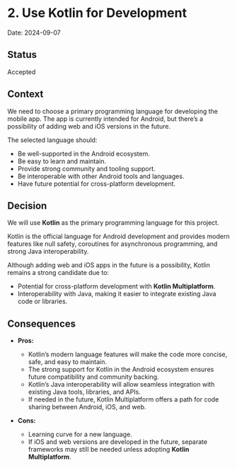 # 2. Use Kotlin for Development

Date: 2024-09-07

## Status

Accepted

## Context

We need to choose a primary programming language for developing the mobile app. The app is currently intended for Android, but there’s a possibility of adding web and iOS versions in the future.

The selected language should:

- Be well-supported in the Android ecosystem.
- Be easy to learn and maintain.
- Provide strong community and tooling support.
- Be interoperable with other Android tools and languages.
- Have future potential for cross-platform development.

## Decision

We will use **Kotlin** as the primary programming language for this project.

Kotlin is the official language for Android development and provides modern features like null safety, coroutines for asynchronous programming, and strong Java interoperability.

Although adding web and iOS apps in the future is a possibility, Kotlin remains a strong candidate due to:
- Potential for cross-platform development with **Kotlin Multiplatform**.
- Interoperability with Java, making it easier to integrate existing Java code or libraries.

## Consequences

- **Pros:**
  - Kotlin’s modern language features will make the code more concise, safe, and easy to maintain.
  - The strong support for Kotlin in the Android ecosystem ensures future compatibility and community backing.
  - Kotlin’s Java interoperability will allow seamless integration with existing Java tools, libraries, and APIs.
  - If needed in the future, Kotlin Multiplatform offers a path for code sharing between Android, iOS, and web.

- **Cons:**
  - Learning curve for a new language.
  - If iOS and web versions are developed in the future, separate frameworks may still be needed unless adopting **Kotlin Multiplatform**.
